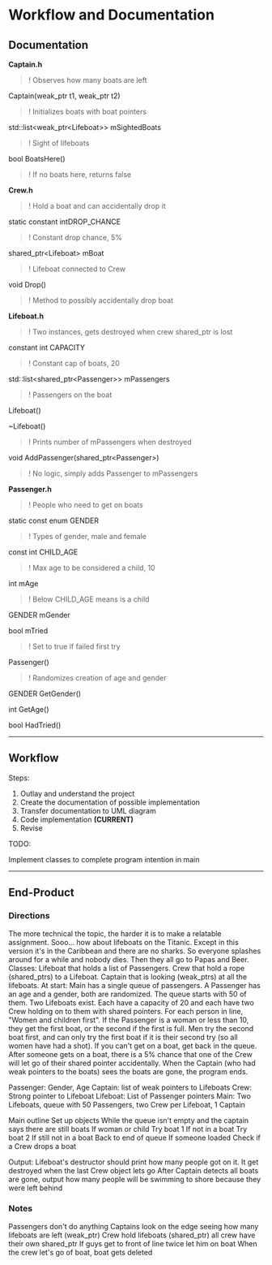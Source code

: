 # Workflow and Documentation

## Documentation

**Captain.h**
>! Observes how many boats are left

Captain(weak_ptr<Lifeboat> t1, weak_ptr<Lifeboat> t2)
>! Initializes boats with boat pointers

std::list<weak_ptr\<Lifeboat\>> mSightedBoats
>!	Sight of lifeboats

bool BoatsHere()
>!	If no boats here, returns false

**Crew.h**
>!	Hold a boat and can accidentally drop it

static constant intDROP_CHANCE
>!	Constant drop chance, 5%

shared_ptr\<Lifeboat\> mBoat
>!	Lifeboat connected to Crew

void Drop()
>!	Method to possibly accidentally drop boat

**Lifeboat.h**
>!	Two instances, gets destroyed when crew shared_ptr is lost

constant int CAPACITY
>!	Constant cap of boats, 20

std∷list<shared_ptr\<Passenger\>> mPassengers
>!	Passengers on the boat

Lifeboat()

~Lifeboat()
>!	Prints number of mPassengers when destroyed

void AddPassenger(shared_ptr\<Passenger\>)
>!	No logic, simply adds Passenger to mPassengers

**Passenger.h**
>!	People who need to get on boats

static const enum GENDER
>!	Types of gender, male and female

const int CHILD_AGE
>!	Max age to be considered a child, 10

int mAge
>!	Below CHILD_AGE means is a child

GENDER mGender

bool mTried
>!	Set to true if failed first try

Passenger()
>!	Randomizes creation of age and gender

GENDER GetGender()

int GetAge()

bool HadTried()

-----------------------------------------

## Workflow

Steps:
1.	Outlay and understand the project
2.	Create the documentation of possible implementation
3.	Transfer documentation to UML diagram
4.	Code implementation **(CURRENT)**
5.	Revise 

TODO:

Implement classes to complete program intention in main

-----------------------------------------

## End-Product

### Directions

The more technical the topic, the harder it is to make a relatable assignment.
Sooo... how about lifeboats on the Titanic.  Except in this version it's in the Caribbean and there are no sharks.  So everyone splashes around for a while and nobody dies.  Then they all go to Papas and Beer.
Classes: Lifeboat that holds a list of Passengers.  Crew that hold a rope (shared_ptrs) to a Lifeboat.  Captain that is looking (weak_ptrs) at all the lifeboats.
At start: Main has a single queue of passengers.  A Passenger has an age and a gender, both are randomized.  The queue starts with 50 of them.  Two Lifeboats exist.  Each have a capacity of 20 and each have two Crew holding on to them with shared pointers.
For each person in line, "Women and children first".  If the Passenger is a woman or less than 10, they get the first boat, or the second if the first is full.  Men try the second boat first, and can only try the first boat if it is their second try (so all women have had a shot).  If you can't get on a boat, get back in the queue.  After someone gets on a boat, there is a 5% chance that one of the Crew will let go of their shared pointer accidentally.  When the Captain (who had weak pointers to the boats) sees the boats are gone, the program ends.
 
Passenger: Gender, Age
Captain: list of weak pointers to Lifeboats
Crew: Strong pointer to Lifeboat
Lifeboat: List of Passenger pointers
Main: Two Lifeboats, queue with 50 Passengers, two Crew per Lifeboat, 1 Captain
 
Main outline
Set up objects
While the queue isn't empty and the captain says there are still boats
   If woman or child
      Try boat 1
   If not in a boat
      Try boat 2
   If still not in a boat
      Back to end of queue
   If someone loaded
      Check if a Crew drops a boat
 
Output:
Lifeboat's destructor should print how many people got on it.  It get destroyed when the last Crew object lets go
After Captain detects all boats are gone, output how many people will be swimming to shore because they were left behind

### Notes

Passengers don't do anything
Captains look on the edge seeing how many lifeboats are left (weak_ptr)
Crew hold lifeboats (shared_ptr) all crew have their own shared_ptr
If guys get to front of line twice let him on boat
When the crew let's go of boat, boat gets deleted

